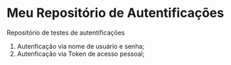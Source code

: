 # Meu Repositório de Autentificações
Repositório de testes de autentificações
1. Autenficação via nome de usuário e senha;
2. Autenficação via Token de acesso pessoal;